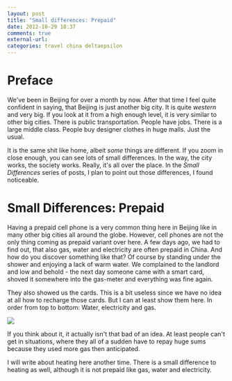 ```yaml
---
layout: post
title: "Small differences: Prepaid"
date: 2012-10-29 18:37
comments: true
external-url: 
categories: travel china deltaepsilon
---
```


Preface
=======

We've been in Beijing for over a month by now. After that time I feel quite confident in saying, that Beijing is just another big city. It is quite _western_ and very big. If you look at it from a high enough level, it is very similar to other big cities. There is public transportation. People have jobs. There is a large middle class. People buy designer clothes in huge malls. Just the usual. 

It is the same shit like home, albeit _some_ things are different. If you zoom in close enough, you can see lots of small differences. In the way, the city works, the society works. Really, it's all over the place. In the _Small Differences_ series of posts, I plan to point out those differences, I found noticeable.

Small Differences: Prepaid
==========================

Having a prepaid cell phone is a very common thing here in Beijing like in many other big cities all around the globe. However, cell phones are not the only thing coming as prepaid variant over here. A few days ago, we had to find out, that also gas, water and electricity are often prepaid in China. And how do you discover something like that? Of course by standing under the shower and enjoying a lack of warm water. We complained to the landlord and low and behold - the next day someone came with a smart card, shoved it somewhere into the gas-meter and everything was fine again.

They also showed us the cards. This is a bit useless since we have no idea at all how to recharge those cards. But I can at least show them here. In order from top to bottom: Water, electricity and gas.

![](http://com.notadomain.blogbucket.s3.amazonaws.com/images/Prepaid.jpg)

If you think about it, it actually isn't that bad of an idea. At least people can't get in situations, where they all of a sudden have to repay huge sums because they used more gas then anticipated.

I will write about heating here another time. There is a small difference to heating as well, although it is not prepaid like gas, water and electricity.
